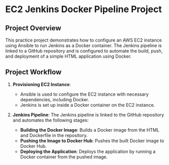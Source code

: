 # EC2 Jenkins Docker Pipeline Project

## Project Overview

This practice project demonstrates how to configure an AWS EC2 instance using Ansible to run Jenkins as a Docker container. The Jenkins pipeline is linked to a GitHub repository and is configured to automate the build, push, and deployment of a simple HTML application using Docker.

## Project Workflow

1. **Provisioning EC2 Instance**:
   - Ansible is used to configure the EC2 instance with necessary dependencies, including Docker.
   - Jenkins is set up inside a Docker container on the EC2 instance.

2. **Jenkins Pipeline**:
   The Jenkins pipeline is linked to the GitHub repository and automates the following stages:
   
   - **Building the Docker Image**: Builds a Docker image from the HTML and Dockerfile in the repository.
   - **Pushing the Image to Docker Hub**: Pushes the built Docker image to Docker Hub.
   - **Deploying the Application**: Deploys the application by running a Docker container from the pushed image.



